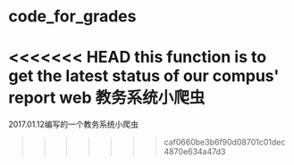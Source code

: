 # code_for_grades
<<<<<<< HEAD
this function is to get the latest status of our compus' report web
教务系统小爬虫
=======
2017.01.12编写的一个教务系统小爬虫
>>>>>>> caf0660be3b6f90d08701c01dec4870e634a47d3
